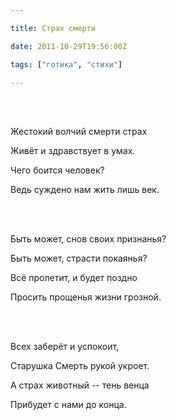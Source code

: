```yaml
---

title: Страх смерти

date: 2011-10-29T19:56:00Z

tags: ["готика", "стихи"]

---
```


<br/><br/>

Жестокий волчий смерти страх

Живёт и здравствует в умах.

Чего боится человек?

Ведь суждено нам жить лишь век.

<br/><br/>

Быть может, снов своих признанья?

Быть может, страсти покаянья?

Всё пролетит, и будет поздно

Просить прощенья жизни грозной.

<br/><br/>

Всех заберёт и успокоит,

Старушка Смерть рукой укроет.

А страх животный -- тень венца

Прибудет с нами до конца.

<br/><br/>


